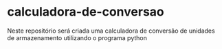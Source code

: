 # calculadora-de-conversao
Neste repositório será criada uma calculadora de conversão de unidades de armazenamento utilizando o programa python

